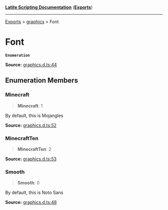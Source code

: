 [**Latite Scripting Documentation**](../../README.md) ([**Exports**](../../exports.md))

---

[Exports](../../exports.md) > [graphics](../index.md) > Font

# Font

**`Enumeration`**

**Source:** [graphics.d.ts:44](https://github.com/LatiteScripting/latitescripting.github.io/blob/eee19f3/definitions/graphics.d.ts#L44)

## Enumeration Members

### Minecraft

> **Minecraft**: 1

By default, this is Mojangles

**Source:** [graphics.d.ts:52](https://github.com/LatiteScripting/latitescripting.github.io/blob/eee19f3/definitions/graphics.d.ts#L52)

### MinecraftTen

> **MinecraftTen**: 2

**Source:** [graphics.d.ts:53](https://github.com/LatiteScripting/latitescripting.github.io/blob/eee19f3/definitions/graphics.d.ts#L53)

### Smooth

> **Smooth**: 0

By default, this is Noto Sans

**Source:** [graphics.d.ts:48](https://github.com/LatiteScripting/latitescripting.github.io/blob/eee19f3/definitions/graphics.d.ts#L48)
